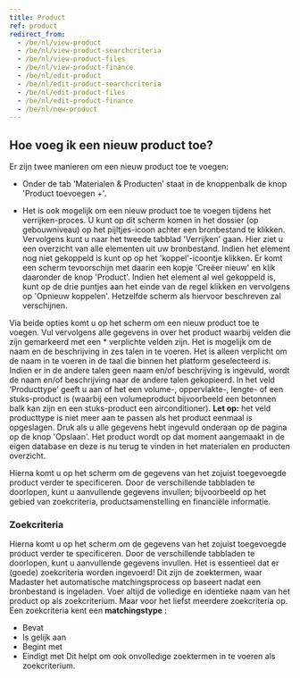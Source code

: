 ```yaml
---
title: Product
ref: product
redirect_from:
  - /be/nl/view-product
  - /be/nl/view-product-searchcriteria
  - /be/nl/view-product-files
  - /be/nl/view-product-finance
  - /be/nl/edit-product
  - /be/nl/edit-product-searchcriteria
  - /be/nl/edit-product-files
  - /be/nl/edit-product-finance
  - /be/nl/new-product
---
```


## Hoe voeg ik een nieuw product toe?
Er zijn twee manieren om een nieuw product toe te voegen:

- Onder de tab 'Materialen & Producten' staat in de knoppenbalk de knop 'Product toevoegen +'. 

- Het is ook mogelijk om een nieuw product toe te voegen tijdens het verrijken-proces. U kunt op dit scherm komen in het dossier (op gebouwniveau) op het pijltjes-icoon achter een bronbestand te klikken. Vervolgens kunt u naar het tweede tabblad 'Verrijken' gaan. Hier ziet u een overzicht van alle elementen uit uw bronbestand. Indien het element nog niet gekoppeld is kunt op op het 'koppel'-icoontje klikken. Er komt een scherm tevoorschijn met daarin een kopje 'Creëer nieuw' en klik daaronder de knop 'Product'. Indien het element al wel gekoppeld is, kunt op de drie puntjes aan het einde van de regel klikken en vervolgens op 'Opnieuw koppelen'. Hetzelfde scherm als hiervoor beschreven zal verschijnen.

Via beide opties komt u op het scherm om een nieuw product toe te voegen. Vul vervolgens alle gegevens in over het product waarbij velden die zijn gemarkeerd met een * verplichte velden zijn. Het is mogelijk om de naam en de beschrijving in zes talen in te voeren. Het is alleen verplicht om de naam in te voeren in de taal die binnen het platform geselecteerd is. Indien er in de andere talen geen naam en/of beschrijving is ingevuld, wordt de naam en/of beschrijving naar de andere talen gekopieerd. 
In het veld ‘Producttype’ geeft u aan of het een volume-, oppervlakte-, lengte- of een stuks-product is (waarbij een volumeproduct bijvoorbeeld een betonnen balk kan zijn en een stuks-product een airconditioner). 
**Let op:** het veld producttype is niet meer aan te passen als het product eenmaal is opgeslagen.  Druk als u alle gegevens hebt ingevuld onderaan op de pagina op de knop 'Opslaan'. Het product wordt op dat moment aangemaakt in de eigen database en deze is nu terug te vinden in het materialen en producten overzicht.

Hierna komt u op het scherm om de gegevens van het zojuist toegevoegde product verder te specificeren. Door de verschillende tabbladen te doorlopen, kunt u aanvullende gegevens invullen; bijvoorbeeld op het gebied van zoekcriteria, productsamenstelling en financiële informatie.


### Zoekcriteria
Hierna komt u op het scherm om de gegevens van het zojuist toegevoegde product verder te specificeren. Door de verschillende tabbladen te doorlopen, kunt u aanvullende gegevens invullen. Het is essentieel dat er (goede) zoekcriteria worden ingevoerd! Dit zijn de zoektermen, waar Madaster het automatische matchingsprocess op baseert nadat een bronbestand is ingeladen. Voer altijd de volledige en identieke naam van het product op als zoekcriterium. Maar voor het liefst meerdere zoekcriteria op. Een zoekcriteria kent een **matchingstype** :
- Bevat
- Is gelijk aan
- Begint met
- Eindigt met
Dit helpt om ook onvolledige zoektermen in te voeren als zoekcriterium.
